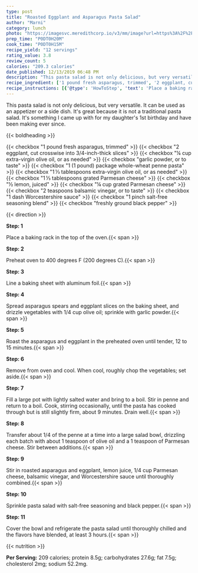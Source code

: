 ```yaml
---
type: post
title: "Roasted Eggplant and Asparagus Pasta Salad"
author: "Marni"
category: lunch
photo: "https://imagesvc.meredithcorp.io/v3/mm/image?url=https%3A%2F%2Fimages.media-allrecipes.com%2Fuserphotos%2F2171002.jpg"
prep_time: "P0DT0H20M"
cook_time: "P0DT0H15M"
recipe_yield: "12 servings"
rating_value: 3.8
review_count: 5
calories: "209.3 calories"
date_published: 12/13/2019 06:48 PM
description: "This pasta salad is not only delicious, but very versatile. It can be used as an appetizer or a side dish. It's great because it is not a traditional pasta salad. It's something I came up with for my daughter's 1st birthday and have been making ever since."
recipe_ingredient: ['1 pound fresh asparagus, trimmed', '2 eggplant, cut crosswise into 3/4-inch-thick slices', '¼ cup extra-virgin olive oil, or as needed', 'garlic powder, or to taste', '1 (1 pound) package whole-wheat penne pasta ', '1\u2009⅓ tablespoons extra-virgin olive oil, or as needed', '1\u2009⅓ tablespoons grated Parmesan cheese', '½ lemon, juiced', '¼ cup grated Parmesan cheese', '2 teaspoons balsamic vinegar, or to taste', '1 dash Worcestershire sauce', '1 pinch salt-free seasoning blend', 'freshly ground black pepper']
recipe_instructions: [{'@type': 'HowToStep', 'text': 'Place a baking rack in the top of the oven.\n'}, {'@type': 'HowToStep', 'text': 'Preheat oven to 400 degrees F (200 degrees C).\n'}, {'@type': 'HowToStep', 'text': 'Line a baking sheet with aluminum foil.\n'}, {'@type': 'HowToStep', 'text': 'Spread asparagus spears and eggplant slices on the baking sheet, and drizzle vegetables with 1/4 cup olive oil; sprinkle with garlic powder.\n'}, {'@type': 'HowToStep', 'text': 'Roast the asparagus and eggplant in the preheated oven until tender, 12 to 15 minutes.\n'}, {'@type': 'HowToStep', 'text': 'Remove from oven and cool. When cool, roughly chop the vegetables; set aside.\n'}, {'@type': 'HowToStep', 'text': 'Fill a large pot with lightly salted water and bring to a boil. Stir in penne and return to a boil. Cook, stirring occasionally, until the pasta has cooked through but is still slightly firm, about 9 minutes. Drain well.\n'}, {'@type': 'HowToStep', 'text': 'Transfer about 1/4 of the penne at a time into a large salad bowl, drizzling each batch with about 1 teaspoon of olive oil and a 1 teaspoon of Parmesan cheese. Stir between additions.\n'}, {'@type': 'HowToStep', 'text': 'Stir in roasted asparagus and eggplant, lemon juice, 1/4 cup Parmesan cheese, balsamic vinegar, and Worcestershire sauce until thoroughly combined.\n'}, {'@type': 'HowToStep', 'text': 'Sprinkle pasta salad with salt-free seasoning and black pepper.\n'}, {'@type': 'HowToStep', 'text': 'Cover the bowl and refrigerate the pasta salad until thoroughly chilled and the flavors have blended, at least 3 hours.\n'}]
---
```


This pasta salad is not only delicious, but very versatile. It can be used as an appetizer or a side dish. It's great because it is not a traditional pasta salad. It's something I came up with for my daughter's 1st birthday and have been making ever since. 

{{< boldheading >}}

{{< checkbox "1 pound fresh asparagus, trimmed" >}}
{{< checkbox "2  eggplant, cut crosswise into 3/4-inch-thick slices" >}}
{{< checkbox "¼ cup extra-virgin olive oil, or as needed" >}}
{{< checkbox "garlic powder, or to taste" >}}
{{< checkbox "1 (1 pound) package whole-wheat penne pasta" >}}
{{< checkbox "1 ⅓ tablespoons extra-virgin olive oil, or as needed" >}}
{{< checkbox "1 ⅓ tablespoons grated Parmesan cheese" >}}
{{< checkbox "½  lemon, juiced" >}}
{{< checkbox "¼ cup grated Parmesan cheese" >}}
{{< checkbox "2 teaspoons balsamic vinegar, or to taste" >}}
{{< checkbox "1 dash Worcestershire sauce" >}}
{{< checkbox "1 pinch salt-free seasoning blend" >}}
{{< checkbox "freshly ground black pepper" >}}


{{< direction >}}

**Step: 1**

Place a baking rack in the top of the oven.{{< span >}}

**Step: 2**

Preheat oven to 400 degrees F (200 degrees C).{{< span >}}

**Step: 3**

Line a baking sheet with aluminum foil.{{< span >}}

**Step: 4**

Spread asparagus spears and eggplant slices on the baking sheet, and drizzle vegetables with 1/4 cup olive oil; sprinkle with garlic powder.{{< span >}}

**Step: 5**

Roast the asparagus and eggplant in the preheated oven until tender, 12 to 15 minutes.{{< span >}}

**Step: 6**

Remove from oven and cool. When cool, roughly chop the vegetables; set aside.{{< span >}}

**Step: 7**

Fill a large pot with lightly salted water and bring to a boil. Stir in penne and return to a boil. Cook, stirring occasionally, until the pasta has cooked through but is still slightly firm, about 9 minutes. Drain well.{{< span >}}

**Step: 8**

Transfer about 1/4 of the penne at a time into a large salad bowl, drizzling each batch with about 1 teaspoon of olive oil and a 1 teaspoon of Parmesan cheese. Stir between additions.{{< span >}}

**Step: 9**

Stir in roasted asparagus and eggplant, lemon juice, 1/4 cup Parmesan cheese, balsamic vinegar, and Worcestershire sauce until thoroughly combined.{{< span >}}

**Step: 10**

Sprinkle pasta salad with salt-free seasoning and black pepper.{{< span >}}

**Step: 11**

Cover the bowl and refrigerate the pasta salad until thoroughly chilled and the flavors have blended, at least 3 hours.{{< span >}}

{{< nutrition >}}

**Per Serving:** 209 calories; protein 8.5g; carbohydrates 27.6g; fat 7.5g; cholesterol 2mg; sodium 52.2mg.